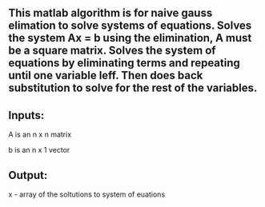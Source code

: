 This matlab algorithm is for naive gauss elimation to solve systems of equations. Solves the system Ax = b using the elimination, A must be a square matrix. Solves the system of equations by eliminating terms and repeating until one variable leff. Then does back substitution to solve for the rest of the variables.
---
## Inputs: ##

A is an n x n matrix

b is an n x 1 vector

## Output: ##

x - array of the soltutions to system of euations
